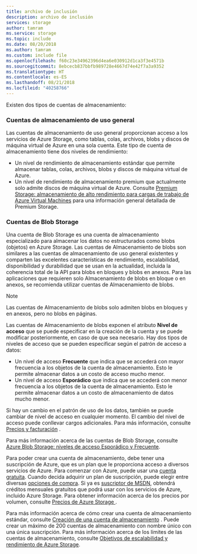 ```yaml
---
title: archivo de inclusión
description: archivo de inclusión
services: storage
author: tamram
ms.service: storage
ms.topic: include
ms.date: 08/20/2018
ms.author: tamram
ms.custom: include file
ms.openlocfilehash: f60c23e34962396d4ea6e030912d1ca3f3e4571b
ms.sourcegitcommit: 8ebcecb837bbfb989728e4667d74e42f7a3a9352
ms.translationtype: HT
ms.contentlocale: es-ES
ms.lasthandoff: 08/21/2018
ms.locfileid: "40258766"
---
```

Existen dos tipos de cuentas de almacenamiento:

### <a name="general-purpose-storage-accounts"></a>Cuentas de almacenamiento de uso general
Las cuentas de almacenamiento de uso general proporcionan acceso a los servicios de Azure Storage, como tablas, colas, archivos, blobs y discos de máquina virtual de Azure en una sola cuenta. Este tipo de cuenta de almacenamiento tiene dos niveles de rendimiento:

* Un nivel de rendimiento de almacenamiento estándar que permite almacenar tablas, colas, archivos, blobs y discos de máquina virtual de Azure.
* Un nivel de rendimiento de almacenamiento premium que actualmente solo admite discos de máquina virtual de Azure. Consulte [Premium Storage: almacenamiento de alto rendimiento para cargas de trabajo de Azure Virtual Machines](../articles/virtual-machines/windows/premium-storage.md) para una información general detallada de Premium Storage.

### <a name="blob-storage-accounts"></a>Cuentas de Blob Storage
Una cuenta de Blob Storage es una cuenta de almacenamiento especializado para almacenar los datos no estructurados como blobs (objetos) en Azure Storage. Las cuentas de Almacenamiento de blobs son similares a las cuentas de almacenamiento de uso general existentes y comparten las excelentes características de rendimiento, escalabilidad, disponibilidad y durabilidad que se usan en la actualidad, incluida la coherencia total de la API para blobs en bloques y blobs en anexos. Para las aplicaciones que requieren solo Almacenamiento de blobs en bloque o en anexos, se recomienda utilizar cuentas de Almacenamiento de blobs.

> [!NOTE]
> Las cuentas de Almacenamiento de blobs solo admiten blobs en bloques y en anexos, pero no blobs en páginas.
> 
> 

Las cuentas de Almacenamiento de blobs exponen el atributo **Nivel de acceso** que se puede especificar en la creación de la cuenta y se puede modificar posteriormente, en caso de que sea necesario. Hay dos tipos de niveles de acceso que se pueden especificar según el patrón de acceso a datos:

* Un nivel de acceso **Frecuente** que indica que se accederá con mayor frecuencia a los objetos de la cuenta de almacenamiento. Esto le permite almacenar datos a un costo de acceso mucho menor.
* Un nivel de acceso **Esporádico** que indica que se accederá con menor frecuencia a los objetos de la cuenta de almacenamiento. Esto le permite almacenar datos a un costo de almacenamiento de datos mucho menor.

Si hay un cambio en el patrón de uso de los datos, también se puede cambiar de nivel de acceso en cualquier momento. El cambio del nivel de acceso puede conllevar cargos adicionales. Para más información, consulte [Precios y facturación](../articles/storage/common/storage-account-options.md#pricing-and-billing) .

Para más información acerca de las cuentas de Blob Storage, consulte [Azure Blob Storage: niveles de acceso Esporádico y Frecuente](../articles/storage/blobs/storage-blob-storage-tiers.md).

Para poder crear una cuenta de almacenamiento, debe tener una suscripción de Azure, que es un plan que le proporciona acceso a diversos servicios de Azure. Para comenzar con Azure, puede usar una [cuenta gratuita](https://azure.microsoft.com/pricing/free-trial/). Cuando decida adquirir un plan de suscripción, puede elegir entre diversas [opciones de compra](https://azure.microsoft.com/pricing/purchase-options/). Si ya es [suscriptor de MSDN](https://azure.microsoft.com/pricing/member-offers/msdn-benefits-details/), obtendrá créditos mensuales gratuitos que podrá usar con los servicios de Azure, incluido Azure Storage. Para obtener información acerca de los precios por volumen, consulte [Precios de Azure Storage ](https://azure.microsoft.com/pricing/details/storage/) .

Para más información acerca de cómo crear una cuenta de almacenamiento estándar, consulte [Creación de una cuenta de almacenamiento](../articles/storage/common/storage-quickstart-create-account.md) . Puede crear un máximo de 200 cuentas de almacenamiento con nombre único con una única suscripción. Para más información acerca de los límites de las cuentas de almacenamiento, consulte [Objetivos de escalabilidad y rendimiento de Azure Storage](../articles/storage/common/storage-scalability-targets.md).

